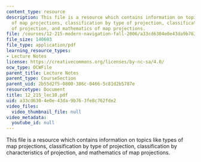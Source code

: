 ```yaml
---
content_type: resource
description: This file is a resource which contains information on topics like types
  of map projections, classification by type of projection, classification by characteristics
  of projection, and mathematics of map projections.
file: /courses/12-215-modern-navigation-fall-2006/a33cd6304e0e43da9b763fe8c762fde2_12_215_lec10.pdf
file_size: 140603
file_type: application/pdf
learning_resource_types:
- Lecture Notes
license: https://creativecommons.org/licenses/by-nc-sa/4.0/
ocw_type: OCWFile
parent_title: Lecture Notes
parent_type: CourseSection
parent_uid: 2b55d2f5-0800-386c-0466-5c81d2b5787e
resourcetype: Document
title: 12_215_lec10.pdf
uid: a33cd630-4e0e-43da-9b76-3fe8c762fde2
video_files:
  video_thumbnail_file: null
video_metadata:
  youtube_id: null
---
```

This file is a resource which contains information on topics like types of map projections, classification by type of projection, classification by characteristics of projection, and mathematics of map projections.